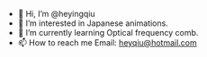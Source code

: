 - 👋 Hi, I’m @heyingqiu
- 👀 I’m interested in Japanese animations. 
- 🌱 I’m currently learning Optical frequency comb.
- 📫 How to reach me Email: heyqiu@hotmail.com

<!---
heyingqiu/heyingqiu is a ✨ special ✨ repository because its `README.md` (this file) appears on your GitHub profile.
You can click the Preview link to take a look at your changes.
--->
